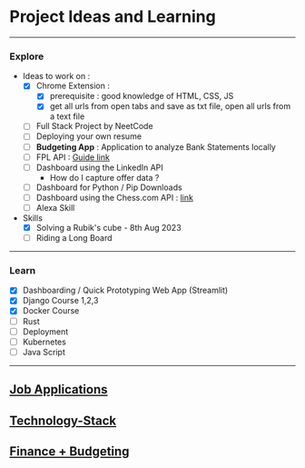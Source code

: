 # Project Ideas and Learning 

---
### Explore

- Ideas to work on : 
	- [x] Chrome Extension : 
		- [x] prerequisite : good knowledge of HTML, CSS, JS
		- [x] get all urls from open tabs and save as txt file, open all urls from a text file 
	- [ ] Full Stack Project by NeetCode 
	- [ ] Deploying your own resume 
	- [ ] **Budgeting App** : Application to analyze Bank Statements locally 
	- [ ] FPL API : [Guide link](https://www.game-change.co.uk/2023/02/10/a-complete-guide-to-the-fantasy-premier-league-fpl-api/)
	- [ ] Dashboard using the LinkedIn API 
		- How do I capture offer data ? 
	- [ ] Dashboard for Python / Pip Downloads
	- [ ] Dashboard using the Chess.com API : [link](https://www.chess.com/news/view/published-data-api)
	- [ ] Alexa Skill 
- Skills
	- [x] Solving a Rubik's cube - 8th Aug 2023 
	- [ ] Riding a Long Board 

---
### Learn 

- [x] Dashboarding / Quick Prototyping Web App (Streamlit)
- [x] Django Course 1,2,3
- [x] Docker Course 
- [ ] Rust
- [ ] Deployment 
- [ ] Kubernetes 
- [ ] Java Script

---

## [Job Applications](Notes/Job%20Applications.canvas)
## [Technology-Stack](Notes/Technology-Stack.canvas)
## [Finance + Budgeting](Notes/Finance%20+%20Budgeting.md)


